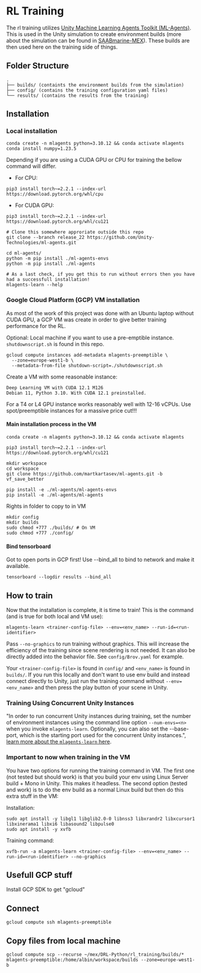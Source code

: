 # RL Training
The rl training utilizes [Unity Machine Learning Agents Toolkit (ML-Agents)](https://github.com/Unity-Technologies/ml-agents/blob/develop/docs/ML-Agents-Overview.md). This is used in the Unity simulation to create environment builds (more about the simulation can be found in [SAABmarine-MEX](https://github.com/SAABmarine-MEX)). These builds are then used here on the training side of things.

## Folder Structure
```
.
├── builds/ (containts the environment builds from the simulation)
├── config/ (contains the training configuration yaml files)
└── results/ (contains the results from the training)
```

## Installation

### Local installation
```
conda create -n mlagents python=3.10.12 && conda activate mlagents
conda install numpy=1.23.5
```
Depending if you are using a CUDA GPU or CPU for training the bellow command will differ.

* For CPU:
```
pip3 install torch~=2.2.1 --index-url https://download.pytorch.org/whl/cpu
```
* For CUDA GPU:
```
pip3 install torch~=2.2.1 --index-url https://download.pytorch.org/whl/cu121
```

```
# Clone this somewhere approriate outside this repo
git clone --branch release_22 https://github.com/Unity-Technologies/ml-agents.git

cd ml-agents/
python -m pip install ./ml-agents-envs
python -m pip install ./ml-agents

# As a last check, if you get this to run without errors then you have had a successfull installation!
mlagents-learn --help
```

### Google Cloud Platform (GCP) VM installation
As most of the work of this project was done with an Ubuntu laptop without CUDA GPU, a GCP VM was create in order to give better training performance for the RL.

Optional: Local machine if you want to use a pre-emptible instance. `shutdownscript.sh` is found in this repo.
```
gcloud compute instances add-metadata mlagents-preemptible \
  --zone=europe-west1-b \
  --metadata-from-file shutdown-script=./shutdownscript.sh
```

Create a VM with some reasonable instance: 
```
Deep Learning VM with CUDA 12.1 M126
Debian 11, Python 3.10. With CUDA 12.1 preinstalled.
```
For a T4 or L4 GPU instance works reasonably well with 12-16 vCPUs. Use spot/preemptible instances for a massive price cut!!!


#### Main installation process in the VM
```
conda create -n mlagents python=3.10.12 && conda activate mlagents

pip3 install torch~=2.2.1 --index-url https://download.pytorch.org/whl/cu121

mkdir workspace
cd workspace
git clone https://github.com/martkartasev/ml-agents.git -b vf_save_better

pip install -e ./ml-agents/ml-agents-envs
pip install -e ./ml-agents/ml-agents
```

Rights in folder to copy to in VM
```
mkdir config
mkdir builds
sudo chmod +777 ./builds/ # On VM
sudo chmod +777 ./config/
```

#### Bind tensorboard

Got to open ports in GCP first! Use --bind_all to bind to network and make it available.

```
tensorboard --logdir results --bind_all
```

## How to train
Now that the installation is complete, it is time to train! This is the command (and is true for both local and VM use):
```
mlagents-learn <trainer-config-file> --env=<env_name> --run-id=<run-identifier>
```

Pass `--no-graphics` to run training without graphics. This will increase the efficiency of the training since scene rendering is not needed. It can also be directly added into the behavior file. See `config/Brov.yaml` for example.

Your `<trainer-config-file>` is found in `config/` and `<env_name>` is found in `builds/`. If you run this locally and don't want to use env build and instead connect directly to Unity, just run the training command without `--env=<env_name>` and then press the play button of your scene in Unity.

### Training Using Concurrent Unity Instances
"In order to run concurrent Unity instances during training, set the number of environment instances using the command line option `--num-envs=<n>` when you invoke `mlagents-learn`. Optionally, you can also set the --base-port, which is the starting port used for the concurrent Unity instances.", [learn more about the `mlagents-learn` here](https://github.com/Unity-Technologies/ml-agents/blob/develop/docs/Training-ML-Agents.md). 

### Important to now when training in the VM
You have two options for running the training command in VM. The first one (not tested but should work) is that you build your env using Linux Server build + Mono in Unity. This makes it headless. The second option (tested and work) is to do the env build as a normal Linux build but then do this extra stuff in the VM:

Installation:
```
sudo apt install -y libgl1 libglib2.0-0 libnss3 libxrandr2 libxcursor1 libxinerama1 libxi6 libasound2 libpulse0
sudo apt install -y xvfb
```
Training command:
```
xvfb-run -a mlagents-learn <trainer-config-file> --env=<env_name> --run-id=<run-identifier> --no-graphics
```


## Usefull GCP stuff
Install GCP SDK to get "gcloud"

## Connect

`gcloud compute ssh mlagents-preemptible`

## Copy files from local machine

`gcloud compute scp --recurse ~/mex/DRL-Python/rl_training/builds/* mlagents-preemptible:/home/albin/workspace/builds --zone=europe-west1-b`
